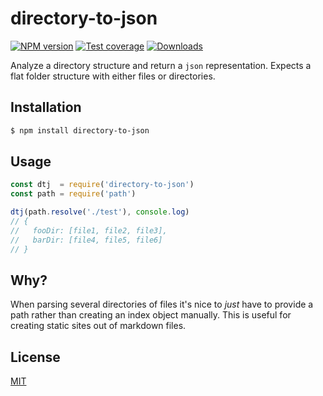# directory-to-json
[![NPM version][npm-image]][npm-url]
[![Test coverage][coveralls-image]][coveralls-url]
[![Downloads][downloads-image]][downloads-url]

Analyze a directory structure and return a `json` representation. Expects a flat
folder structure with either files or directories.

## Installation
```bash
$ npm install directory-to-json
```

## Usage
```js
const dtj  = require('directory-to-json')
const path = require('path')

dtj(path.resolve('./test'), console.log)
// {
//   fooDir: [file1, file2, file3],
//   barDir: [file4, file5, file6]
// }
```

## Why?
When parsing several directories of files it's nice to _just_ have to
provide a path rather than creating an index object manually. This is useful
for creating static sites out of markdown files.

## License
[MIT](https://tldrlegal.com/license/mit-license)

[npm-image]: https://img.shields.io/npm/v/directory-to-json.svg?style=flat-square
[npm-url]: https://npmjs.org/package/directory-to-json
[coveralls-image]: https://img.shields.io/coveralls/wercker/directory-to-json.svg?style=flat-square
[coveralls-url]: https://coveralls.io/r/wercker/directory-to-json?branch=master
[downloads-image]: http://img.shields.io/npm/dm/directory-to-json.svg?style=flat-square
[downloads-url]: https://npmjs.org/package/directory-to-json
